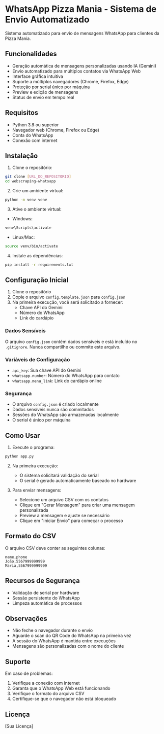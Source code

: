 # WhatsApp Pizza Mania - Sistema de Envio Automatizado

Sistema automatizado para envio de mensagens WhatsApp para clientes da Pizza Mania.

## Funcionalidades

- Geração automática de mensagens personalizadas usando IA (Gemini)
- Envio automatizado para múltiplos contatos via WhatsApp Web
- Interface gráfica intuitiva
- Suporte a múltiplos navegadores (Chrome, Firefox, Edge)
- Proteção por serial único por máquina
- Preview e edição de mensagens
- Status de envio em tempo real

## Requisitos

- Python 3.8 ou superior
- Navegador web (Chrome, Firefox ou Edge)
- Conta do WhatsApp
- Conexão com internet

## Instalação

1. Clone o repositório:
```bash
git clone [URL_DO_REPOSITORIO]
cd webscraping-whatsapp
```

2. Crie um ambiente virtual:
```bash
python -m venv venv
```

3. Ative o ambiente virtual:
- Windows:
```bash
venv\Scripts\activate
```
- Linux/Mac:
```bash
source venv/bin/activate
```

4. Instale as dependências:
```bash
pip install -r requirements.txt
```

## Configuração Inicial

1. Clone o repositório
2. Copie o arquivo `config.template.json` para `config.json`
3. Na primeira execução, você será solicitado a fornecer:
   - Chave API do Gemini
   - Número do WhatsApp
   - Link do cardápio

### Dados Sensíveis

O arquivo `config.json` contém dados sensíveis e está incluído no `.gitignore`.
Nunca compartilhe ou commite este arquivo.

### Variáveis de Configuração

- `api_key`: Sua chave API do Gemini
- `whatsapp.number`: Número do WhatsApp para contato
- `whatsapp.menu_link`: Link do cardápio online

### Segurança

- O arquivo `config.json` é criado localmente
- Dados sensíveis nunca são commitados
- Sessões do WhatsApp são armazenadas localmente
- O serial é único por máquina

## Como Usar

1. Execute o programa:
```bash
python app.py
```

2. Na primeira execução:
   - O sistema solicitará validação do serial
   - O serial é gerado automaticamente baseado no hardware

3. Para enviar mensagens:
   - Selecione um arquivo CSV com os contatos
   - Clique em "Gerar Mensagem" para criar uma mensagem personalizada
   - Preview a mensagem e ajuste se necessário
   - Clique em "Iniciar Envio" para começar o processo

## Formato do CSV

O arquivo CSV deve conter as seguintes colunas:
```csv
name,phone
João,5567999999999
Maria,5567999999999
```

## Recursos de Segurança

- Validação de serial por hardware
- Sessão persistente do WhatsApp
- Limpeza automática de processos

## Observações

- Não feche o navegador durante o envio
- Aguarde o scan do QR Code do WhatsApp na primeira vez
- A sessão do WhatsApp é mantida entre execuções
- Mensagens são personalizadas com o nome do cliente

## Suporte

Em caso de problemas:
1. Verifique a conexão com internet
2. Garanta que o WhatsApp Web está funcionando
3. Verifique o formato do arquivo CSV
4. Certifique-se que o navegador não está bloqueado

## Licença

[Sua Licença]
